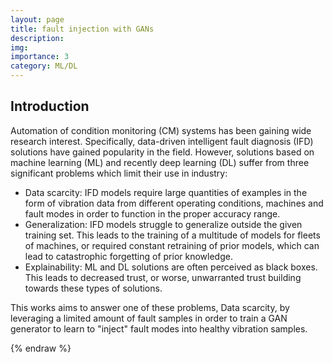```yaml
---
layout: page
title: fault injection with GANs
description: 
img:
importance: 3
category: ML/DL
---
```

## Introduction

Automation of condition monitoring (CM) systems has been gaining wide research interest. Specifically, data-driven intelligent fault diagnosis (IFD) solutions have gained popularity in the field. However, solutions based on machine learning (ML) and recently deep learning (DL) suffer from three significant problems which limit their use in industry:

- Data scarcity: IFD models require large quantities of examples in the form of vibration data from different operating conditions, machines and fault modes in order to function in the proper accuracy range.
- Generalization: IFD models struggle to generalize outside the given training set. This leads to the training of a multitude of models for fleets of machines, or required constant retraining of prior models, which can lead to catastrophic forgetting of prior knowledge.
- Explainability: ML and DL solutions are often perceived as black boxes. This leads to decreased trust, or worse, unwarranted trust building towards these types of solutions.

This works aims to answer one of these problems, Data scarcity, by leveraging a limited amount of fault samples in order to train a GAN generator to learn to "inject" fault modes into healthy vibration samples.

{% endraw %}
